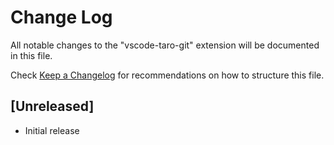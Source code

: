 # Change Log

All notable changes to the "vscode-taro-git" extension will be documented in this file.

Check [Keep a Changelog](http://keepachangelog.com/) for recommendations on how to structure this file.

## [Unreleased]

- Initial release